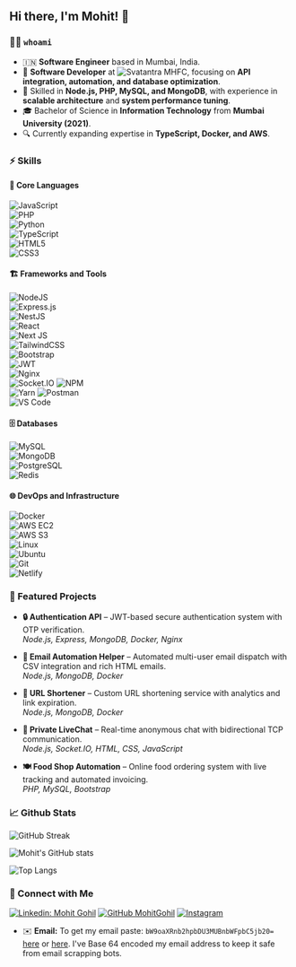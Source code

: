 ## Hi there, I'm Mohit! 👋

### 👨‍💻 `whoami`

- 🇮🇳 **Software Engineer** based in Mumbai, India.
- 💼 **Software Developer** at ![Svatantra MHFC](https://img.shields.io/badge/Svatantra%20MHFC-234ea94b?style=flat-square&logo=svatantramhfc&logoColor=green), focusing on **API integration, automation, and database optimization**.
- 🚀 Skilled in **Node.js, PHP, MySQL, and MongoDB**, with experience in **scalable architecture** and **system performance tuning**.
- 🎓 Bachelor of Science in **Information Technology** from **Mumbai University (2021)**.
- 🔍 Currently expanding expertise in **TypeScript, Docker, and AWS**.

### ⚡ Skills

#### 🚀 Core Languages

![JavaScript](https://img.shields.io/badge/javascript-%23323330.svg?style=for-the-badge&logo=javascript&logoColor=%23F7DF1E)  
![PHP](https://img.shields.io/badge/php-%23777BB4.svg?style=for-the-badge&logo=php&logoColor=white)  
![Python](https://img.shields.io/badge/python-3670A0?style=for-the-badge&logo=python&logoColor=ffdd54)  
![TypeScript](https://img.shields.io/badge/typescript-%23007ACC.svg?style=for-the-badge&logo=typescript&logoColor=white)  
![HTML5](https://img.shields.io/badge/html5-%23E34F26.svg?style=for-the-badge&logo=html5&logoColor=white)  
![CSS3](https://img.shields.io/badge/css3-%231572B6.svg?style=for-the-badge&logo=css3&logoColor=white)

#### 🏗️ Frameworks and Tools

![NodeJS](https://img.shields.io/badge/node.js-6DA55F?style=for-the-badge&logo=node.js&logoColor=white)  
![Express.js](https://img.shields.io/badge/express.js-%23404d59.svg?style=for-the-badge&logo=express&logoColor=%2361DAFB)  
![NestJS](https://img.shields.io/badge/nestjs-%23E0234E.svg?style=for-the-badge&logo=nestjs&logoColor=white)  
![React](https://img.shields.io/badge/react-%2320232a.svg?style=for-the-badge&logo=react&logoColor=%2361DAFB)  
![Next JS](https://img.shields.io/badge/Next-black?style=for-the-badge&logo=next.js&logoColor=white)  
![TailwindCSS](https://img.shields.io/badge/tailwindcss-%2320232a.svg?style=for-the-badge&logo=tailwindcss&logoColor=%2361DAFB)  
![Bootstrap](https://img.shields.io/badge/bootstrap-%23563D7C.svg?style=for-the-badge&logo=bootstrap&logoColor=white)  
![JWT](https://img.shields.io/badge/JWT-black?style=for-the-badge&logo=JSON%20web%20tokens)  
![Nginx](https://img.shields.io/badge/nginx-%23009639.svg?style=for-the-badge&logo=nginx&logoColor=white)  
![Socket.IO](https://img.shields.io/badge/Socket.IO-%23010101.svg?style=for-the-badge&logo=socket.io&logoColor=white)
![NPM](https://img.shields.io/badge/NPM-%23000000.svg?style=for-the-badge&logo=npm&logoColor=white)  
![Yarn](https://img.shields.io/badge/yarn-%232C8EBB.svg?style=for-the-badge&logo=yarn&logoColor=white)
![Postman](https://img.shields.io/badge/Postman-FF6C37?style=for-the-badge&logo=postman&logoColor=white)  
![VS Code](https://img.shields.io/badge/VS%20Code-0078D4.svg?style=for-the-badge&logo=visual-studio-code&logoColor=white)

#### 🗄️ Databases

![MySQL](https://img.shields.io/badge/mysql-%2300f.svg?style=for-the-badge&logo=mysql&logoColor=white)  
![MongoDB](https://img.shields.io/badge/MongoDB-%234ea94b.svg?style=for-the-badge&logo=mongodb&logoColor=white)  
![PostgreSQL](https://img.shields.io/badge/postgres-%23316192.svg?style=for-the-badge&logo=postgresql&logoColor=white)  
![Redis](https://img.shields.io/badge/redis-%23DD0031.svg?style=for-the-badge&logo=redis&logoColor=white)

#### 🌐 DevOps and Infrastructure

![Docker](https://img.shields.io/badge/docker-%230db7ed.svg?style=for-the-badge&logo=docker&logoColor=white)  
![AWS EC2](https://img.shields.io/badge/AWS%20EC2-%23FF9900.svg?style=for-the-badge&logo=amazonaws&logoColor=white)  
![AWS S3](https://img.shields.io/badge/AWS%20S3-%23FF4F8C.svg?style=for-the-badge&logo=amazons3&logoColor=white)  
![Linux](https://img.shields.io/badge/Linux-FCC624?style=for-the-badge&logo=linux&logoColor=black)  
![Ubuntu](https://img.shields.io/badge/ubuntu-%23E95420.svg?style=for-the-badge&logo=ubuntu&logoColor=white)  
![Git](https://img.shields.io/badge/git-%23F05033.svg?style=for-the-badge&logo=git&logoColor=white)  
![Netlify](https://img.shields.io/badge/netlify-%23000000.svg?style=for-the-badge&logo=netlify&logoColor=#00C7B7)

### 📂 Featured Projects

- **🔒 Authentication API** – JWT-based secure authentication system with OTP verification.  
  _Node.js, Express, MongoDB, Docker, Nginx_

- **📧 Email Automation Helper** – Automated multi-user email dispatch with CSV integration and rich HTML emails.  
  _Node.js, MongoDB, Docker_

- **🔗 URL Shortener** – Custom URL shortening service with analytics and link expiration.  
  _Node.js, MongoDB, Docker_

- **💬 Private LiveChat** – Real-time anonymous chat with bidirectional TCP communication.  
  _Node.js, Socket.IO, HTML, CSS, JavaScript_

- **🍽️ Food Shop Automation** – Online food ordering system with live tracking and automated invoicing.  
  _PHP, MySQL, Bootstrap_

### 📈 Github Stats

![GitHub Streak](http://github-readme-streak-stats.herokuapp.com?user=MohitGohil&theme=dark&hide_border=true&date_format=M%20j%5B%2C%20Y%5D)

![Mohit's GitHub stats](https://github-readme-stats.vercel.app/api?username=MohitGohil&show_icons=true&theme=dark&count_private=true&hide_border=true)

![Top Langs](https://github-readme-stats.vercel.app/api/top-langs/?username=MohitGohil&show_icons=true&theme=dark&layout=compact&hide_border=true)

### 🤝 Connect with Me

[![Linkedin: Mohit Gohil](https://img.shields.io/badge/mohit%20gohil-%230077B5.svg?style=for-the-badge&logo=linkedin&logoColor=white)](https://www.linkedin.com/in/mohit-gohil/)
[![GitHub MohitGohil](https://img.shields.io/badge/MohitGohil-%23121011.svg?style=for-the-badge&logo=github&logoColor=white)](https://github.com/MohitGohil)
[![Instagram](https://img.shields.io/badge/i_am_mohitgohil-%23E4405F.svg?style=for-the-badge&logo=Instagram&logoColor=white)](https://www.instagram.com/i_am_mohitgohil/)

- ✉️ **Email:** To get my email paste: `bW9oaXRnb2hpbDU3MUBnbWFpbC5jb20=` [here](https://www.base64decode.org/) or [here](https://emn178.github.io/online-tools/base64_decode.html). I've Base 64 encoded my email address to keep it safe from email scrapping bots.
